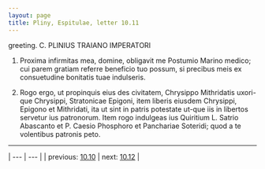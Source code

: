 ```yaml
---
layout: page
title: Pliny, Espitulae, letter 10.11
---
```


greeting. C. PLINIUS TRAIANO IMPERATORI



1. Proxima infirmitas mea, domine, obligavit me Postumio Marino medico; cui parem gratiam referre beneficio tuo possum, si precibus meis ex consuetudine bonitatis tuae indulseris.



2. Rogo ergo, ut propinquis eius des civitatem, Chrysippo Mithridatis uxori-que Chrysippi, Stratonicae Epigoni, item liberis eiusdem Chrysippi, Epigono et Mithridati, ita ut sint in patris potestate ut-que iis in libertos servetur ius patronorum. Item rogo indulgeas ius Quiritium L. Satrio Abascanto et P. Caesio Phosphoro et Panchariae Soteridi; quod a te volentibus patronis peto.



---

| --- | --- |
| previous: [10.10](../10.10/) | next: [10.12](../10.12/) |
